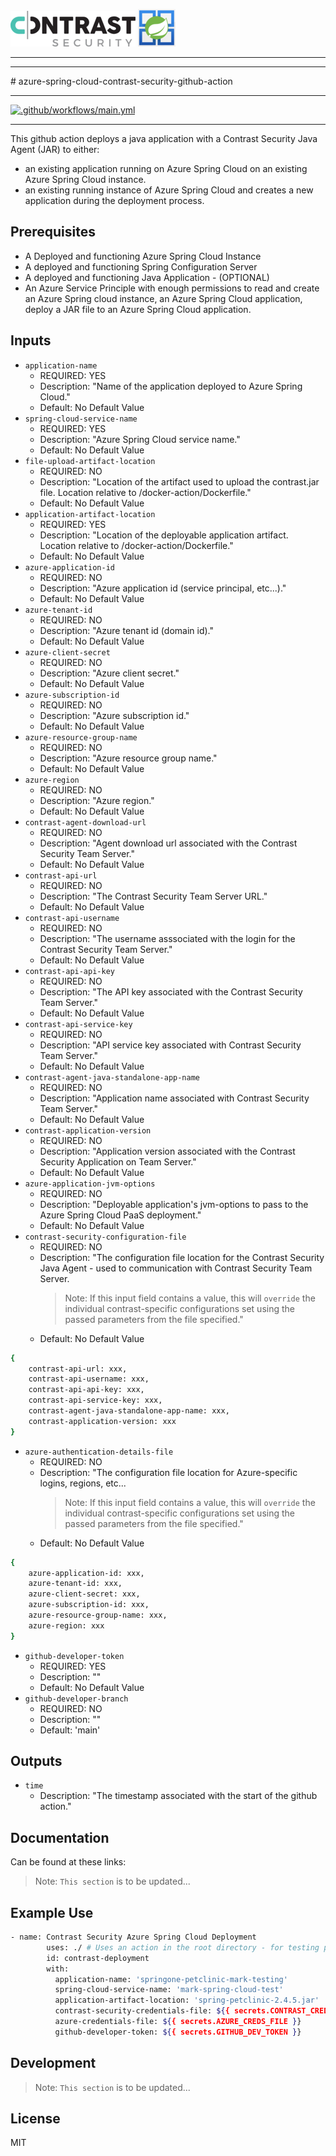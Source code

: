 ![Contrast Security](./images/contrast-security-original.png) ![Azure Spring Cloud](./images/Webp.net-resizeimage.png)

<hr />
<hr />
# azure-spring-cloud-contrast-security-github-action

<hr />

[![.github/workflows/main.yml](https://github.com/admiralappsec/springone-github-action/actions/workflows/main.yml/badge.svg?branch=main)](https://github.com/admiralappsec/springone-github-action/actions/workflows/main.yml)

<hr />

This github action deploys a java application with a Contrast Security Java Agent (JAR) to either:
- an existing application running on Azure Spring Cloud on an existing Azure Spring Cloud instance.
- an existing running instance of Azure Spring Cloud and creates a new application during the deployment process.

## Prerequisites

- A Deployed and functioning Azure Spring Cloud Instance
- A deployed and functioning Spring Configuration Server
- A deployed and functioning Java Application - (OPTIONAL)
- An Azure Service Principle with enough permissions to read and create an Azure Spring cloud instance, an Azure Spring Cloud application, deploy a JAR file to an Azure Spring Cloud application. 

## Inputs
- `application-name`
  - REQUIRED: YES
  - Description: "Name of the application deployed to Azure Spring Cloud."
  - Default: No Default Value
- `spring-cloud-service-name`
  - REQUIRED: YES
  - Description: "Azure Spring Cloud service name."
  - Default: No Default Value
- `file-upload-artifact-location`
  - REQUIRED: NO
  - Description: "Location of the artifact used to upload the contrast.jar file. Location relative to /docker-action/Dockerfile."
  - Default: No Default Value
- `application-artifact-location`
  - REQUIRED: YES
  - Description: "Location of the deployable application artifact. Location relative to /docker-action/Dockerfile."
  - Default: No Default Value
- `azure-application-id`
  - REQUIRED: NO
  - Description: "Azure application id (service principal, etc...)."
  - Default: No Default Value
- `azure-tenant-id`
  - REQUIRED: NO
  - Description: "Azure tenant id (domain id)."
  - Default: No Default Value
- `azure-client-secret`
  - REQUIRED: NO
  - Description: "Azure client secret."
  - Default: No Default Value
- `azure-subscription-id`
  - REQUIRED: NO
  - Description: "Azure subscription id."
  - Default: No Default Value
- `azure-resource-group-name`
  - REQUIRED: NO
  - Description: "Azure resource group name."
  - Default: No Default Value
- `azure-region`
  - REQUIRED: NO
  - Description: "Azure region."
  - Default: No Default Value
- `contrast-agent-download-url`
  - REQUIRED: NO
  - Description: "Agent download url associated with the Contrast Security Team Server."
  - Default: No Default Value
- `contrast-api-url`
  - REQUIRED: NO
  - Description: "The Contrast Security Team Server URL."
  - Default: No Default Value
- `contrast-api-username`
  - REQUIRED: NO
  - Description: "The username asssociated with the login for the Contrast Security Team Server."
  - Default: No Default Value
- `contrast-api-api-key`
  - REQUIRED: NO
  - Description: "The API key associated with the Contrast Security Team Server."
  - Default: No Default Value
- `contrast-api-service-key`
  - REQUIRED: NO
  - Description: "API service key associated with Contrast Security Team Server."
  - Default: No Default Value
- `contrast-agent-java-standalone-app-name`
  - REQUIRED: NO
  - Description: "Application name associated with Contrast Security Team Server."
  - Default: No Default Value
- `contrast-application-version`
  - REQUIRED: NO
  - Description: "Application version associated with the Contrast Security Application on Team Server."
  - Default: No Default Value
- `azure-application-jvm-options`
  - REQUIRED: NO
  - Description: "Deployable application's jvm-options to pass to the Azure Spring Cloud PaaS deployment."
  - Default: No Default Value
- `contrast-security-configuration-file`
  - REQUIRED: NO
  - Description: "The configuration file location for the Contrast Security Java Agent - used to communication with Contrast Security Team Server. 
    > Note: If this input field contains a value, this will `override` the individual contrast-specific configurations set using the passed parameters from the file specified."
  - Default: No Default Value

```sh
{
    contrast-api-url: xxx,
    contrast-api-username: xxx,
    contrast-api-api-key: xxx,
    contrast-api-service-key: xxx,
    contrast-agent-java-standalone-app-name: xxx,
    contrast-application-version: xxx
}
```

- `azure-authentication-details-file`
  - REQUIRED: NO
  - Description: "The configuration file location for Azure-specific logins, regions, etc...
    > Note: If this input field contains a value, this will `override` the individual contrast-specific configurations set using the passed parameters from the file specified."
  - Default: No Default Value

```sh
{
    azure-application-id: xxx,
    azure-tenant-id: xxx,
    azure-client-secret: xxx,
    azure-subscription-id: xxx,
    azure-resource-group-name: xxx,
    azure-region: xxx
}
```
- `github-developer-token`
  - REQUIRED: YES
  - Description: ""
  - Default: No Default Value
- `github-developer-branch`
  - REQUIRED: NO
  - Description: ""
  - Default: 'main'  
## Outputs

- `time`
  - Description: "The timestamp associated with the start of the github action."

## Documentation

Can be found at these links:

> Note: `This section` is to be updated...

## Example Use

```sh
- name: Contrast Security Azure Spring Cloud Deployment
        uses: ./ # Uses an action in the root directory - for testing purposes
        id: contrast-deployment
        with:
          application-name: 'springone-petclinic-mark-testing'
          spring-cloud-service-name: 'mark-spring-cloud-test'
          application-artifact-location: 'spring-petclinic-2.4.5.jar'
          contrast-security-credentials-file: ${{ secrets.CONTRAST_CREDS_FILE }}
          azure-credentials-file: ${{ secrets.AZURE_CREDS_FILE }}
          github-developer-token: ${{ secrets.GITHUB_DEV_TOKEN }}
```

## Development

> Note: `This section` is to be updated...

## License

MIT
